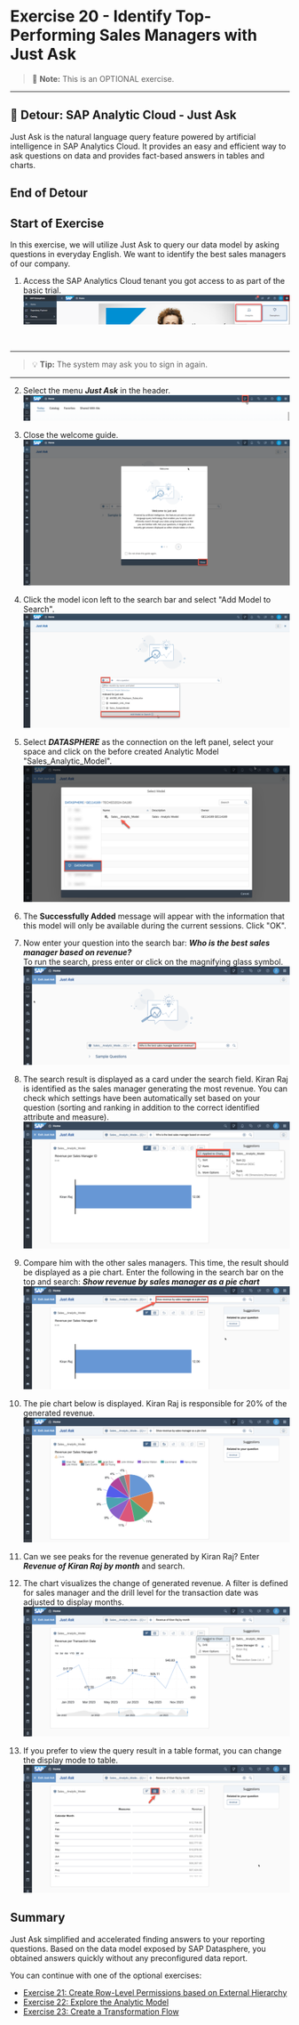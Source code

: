 # Exercise 20 - Identify Top-Performing Sales Managers with Just Ask

>:memo: **Note:** This is an OPTIONAL exercise.

---

## :beginner: Detour: SAP Analytic Cloud - Just Ask

Just Ask is the natural language query feature powered by artificial intelligence in SAP Analytics Cloud. It provides an easy and efficient way to ask questions on data and provides fact-based answers in tables and charts.

## End of Detour

## Start of Exercise

In this exercise, we will utilize Just Ask to query our data model by asking questions in everyday English. We want to identify the best sales managers of our company.

1. Access the SAP Analytics Cloud tenant you got access to as part of the basic trial.
<br>![](images/00_00_0221.png) 
<br>

---

>:bulb: **Tip:** The system may ask you to sign in again.

---

2. Select the menu ***Just Ask*** in the header.
<br>![](images/00_00_0201.png) 

3. Close the welcome guide.
<br>![](images/00_00_0202.png) 

4. Click the model icon left to the search bar and select "Add Model to Search".
<br>![](images/00_00_0222.png) 

5. Select ***DATASPHERE*** as the connection on the left panel, select your space and click on the before created Analytic Model "Sales_Analytic_Model".
<br>![](images/00_00_0204.png)

6. The **Successfully Added** message will appear with the information that this model will only be available during the current sessions. Click "OK".

7. Now enter your question into the search bar: ***Who is the best sales manager based on revenue?*** 
<br>To run the search, press enter or click on the magnifying glass symbol.
<br>![](images/00_00_0223.png)

8. The search result is displayed as a card under the search field. Kiran Raj is identified as the sales manager generating the most revenue. You can check which settings have been automatically set based on your question (sorting and ranking in addition to the correct identified attribute and measure).
<br>![](images/00_00_0207.png)

9. Compare him with the other sales managers. This time, the result should be displayed as a pie chart. Enter the following in the search bar on the top and search: ***Show revenue by sales manager as a pie chart*** 
<br>![](images/00_00_0224.png)

10. The pie chart below is displayed. Kiran Raj is responsible for 20% of the generated revenue. 
<br>![](images/00_00_0225.png)

11. Can we see peaks for the revenue generated by Kiran Raj? Enter ***Revenue of Kiran Raj by month*** and search.

12. The chart visualizes the change of generated revenue. A filter is defined for sales manager and the drill level for the transaction date was adjusted to display months.
<br>![](images/00_00_0226.png)

13. If you prefer to view the query result in a table format, you can change the display mode to table.
<br>![](images/00_00_0227.png)


## Summary

Just Ask simplified and accelerated finding answers to your reporting questions. Based on the data model exposed by SAP Datasphere, you obtained answers quickly without any preconfigured data report. 

You can continue with one of the optional exercises:
- [Exercise 21: Create Row-Level Permissions based on External Hierarchy](../ex21/README.md)
- [Exercise 22: Explore the Analytic Model](../ex22/README.md)
- [Exercise 23: Create a Transformation Flow](../ex23/README.md)

